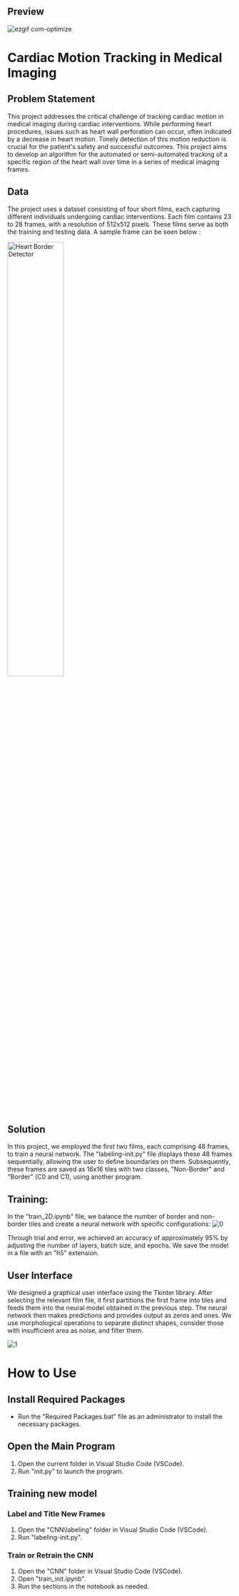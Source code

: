  ## Preview
![ezgif com-optimize](https://github.com/ali-rzb/Heart-Border-Detector/assets/63366614/6e84384d-9f70-4800-86bb-e13e7ec52238)

# Cardiac Motion Tracking in Medical Imaging
## Problem Statement

This project addresses the critical challenge of tracking cardiac motion in medical imaging during cardiac interventions. While performing heart procedures, issues such as heart wall perforation can occur, often indicated by a decrease in heart motion. Timely detection of this motion reduction is crucial for the patient's safety and successful outcomes. This project aims to develop an algorithm for the automated or semi-automated tracking of a specific region of the heart wall over time in a series of medical imaging frames.

## Data

The project uses a dataset consisting of four short films, each capturing different individuals undergoing cardiac interventions. Each film contains 23 to 28 frames, with a resolution of 512x512 pixels. These films serve as both the training and testing data. A sample frame can be seen below : 

<img src="https://github.com/ali-rzb/Heart-Border-Detector/assets/63366614/565da269-0627-4cb7-a6eb-c7cb10f4977d" alt="Heart Border Detector" width="50%" style="margin: 0 auto"/>

## Solution
In this project, we employed the first two films, each comprising 48 frames, to train a neural network. The "labeling-init.py" file displays these 48 frames sequentially, allowing the user to define boundaries on them. Subsequently, these frames are saved as 16x16 tiles with two classes, "Non-Border" and "Border" (C0 and C1), using another program.

## Training:
In the "train_2D.ipynb" file, we balance the number of border and non-border tiles and create a neural network with specific configurations:
![0](https://github.com/ali-rzb/Heart-Border-Detector/assets/63366614/62523d17-787c-42ec-8536-d8c5b1849efd)

Through trial and error, we achieved an accuracy of approximately 95% by adjusting the number of layers, batch size, and epochs. We save the model in a file with an "h5" extension.

## User Interface
We designed a graphical user interface using the Tkinter library. After selecting the relevant film file, it first partitions the first frame into tiles and feeds them into the neural model obtained in the previous step. The neural network then makes predictions and provides output as zeros and ones. We use morphological operations to separate distinct shapes, consider those with insufficient area as noise, and filter them.

![1](https://github.com/ali-rzb/Heart-Border-Detector/assets/63366614/e53b7f2d-adb6-41b2-a0ad-6f814d1b24b3)

# How to Use

## Install Required Packages
- Run the "Required Packages.bat" file as an administrator to install the necessary packages.

## Open the Main Program
1. Open the current folder in Visual Studio Code (VSCode).
2. Run "init.py" to launch the program.

## Training new model
### Label and Title New Frames
1. Open the "CNN\labeling" folder in Visual Studio Code (VSCode).
2. Run "labeling-init.py".

### Train or Retrain the CNN
1. Open the "CNN" folder in Visual Studio Code (VSCode).
2. Open "train_init.ipynb".
3. Run the sections in the notebook as needed.
